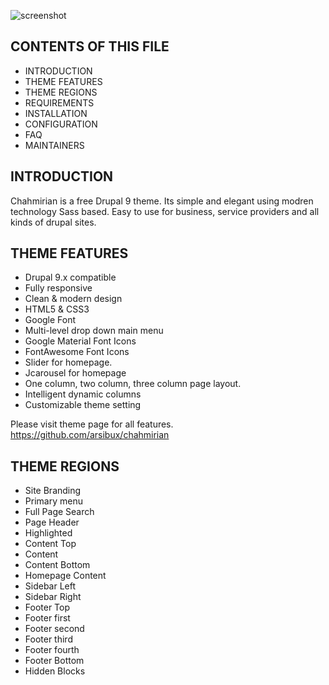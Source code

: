 

![screenshot](https://user-images.githubusercontent.com/9518132/125271983-c2b67f80-e324-11eb-81e1-ba6584d81189.png)

CONTENTS OF THIS FILE
---------------------

 * INTRODUCTION
 * THEME FEATURES
 * THEME REGIONS
 * REQUIREMENTS
 * INSTALLATION
 * CONFIGURATION
 * FAQ
 * MAINTAINERS
 
INTRODUCTION
------------

 Chahmirian is a free Drupal 9 theme. Its simple and elegant using modren technology Sass based. Easy to use for business, service providers and all kinds of drupal sites.

THEME FEATURES
--------------

* Drupal 9.x compatible
* Fully responsive
* Clean & modern design
* HTML5 & CSS3
* Google Font
* Multi-level drop down main menu
* Google Material Font Icons
* FontAwesome Font Icons
* Slider for homepage.
* Jcarousel for homepage
* One column, two column, three column page layout.
* Intelligent dynamic columns
* Customizable theme setting

Please visit theme page for all features.
https://github.com/arsibux/chahmirian

THEME REGIONS
-------------

* Site Branding
* Primary menu
* Full Page Search
* Page Header
* Highlighted
* Content Top
* Content
* Content Bottom
* Homepage Content
* Sidebar Left
* Sidebar Right
* Footer Top
* Footer first
* Footer second
* Footer third
* Footer fourth
* Footer Bottom
* Hidden Blocks
